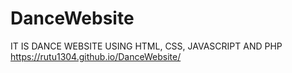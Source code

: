 # DanceWebsite
IT IS DANCE WEBSITE USING HTML, CSS, JAVASCRIPT AND PHP 
https://rutu1304.github.io/DanceWebsite/

